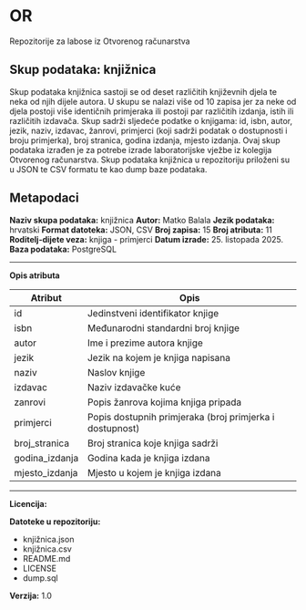 # OR
Repozitorije za labose iz Otvorenog računarstva


## Skup podataka: knjižnica

Skup podataka knjižnica sastoji se od deset različitih književnih djela te neka od njih dijele autora. U skupu se nalazi više od 10 zapisa jer za neke od djela postoji više identičnih primjeraka ili postoji par različitih izdanja, istih ili različitih izdavača. Skup sadrži sljedeće podatke o knjigama: id, isbn, autor, jezik, naziv, izdavac, žanrovi, primjerci (koji sadrži podatak o dostupnosti i broju primjerka), broj stranica, godina izdanja, mjesto izdanja. Ovaj skup podataka izrađen je za potrebe izrade laboratorijske vježbe iz kolegija Otvorenog računarstva.
Skup podataka knjižnica u repozitoriju priloženi su u JSON te CSV formatu te kao dump baze podataka.


## Metapodaci
**Naziv skupa podataka:** knjižnica
**Autor:** Matko Balala
**Jezik podataka:** hrvatski
**Format datoteka:** JSON, CSV
**Broj zapisa:** 15
**Broj atributa:** 11
**Roditelj-dijete veza:** knjiga - primjerci
**Datum izrade:** 25. listopada 2025.
**Baza podataka:** PostgreSQL

---

**Opis atributa**

| Atribut | Opis |
|---------|------|
| id | Jedinstveni identifikator knjige |
| isbn | Međunarodni standardni broj knjige |
| autor | Ime i prezime autora knjige |
| jezik | Jezik na kojem je knjiga napisana |
| naziv | Naslov knjige |
| izdavac | Naziv izdavačke kuće |
| zanrovi | Popis žanrova kojima knjiga pripada |
| primjerci | Popis dostupnih primjeraka (broj primjerka i dostupnost) |
| broj_stranica | Broj stranica koje knjiga sadrži |
| godina_izdanja | Godina kada je knjiga izdana |
| mjesto_izdanja | Mjesto u kojem je knjiga izdana |

---

**Licencija:** 

**Datoteke u repozitoriju:**
- knjižnica.json
- knjižnica.csv
- README.md
- LICENSE
- dump.sql

**Verzija:** 1.0
